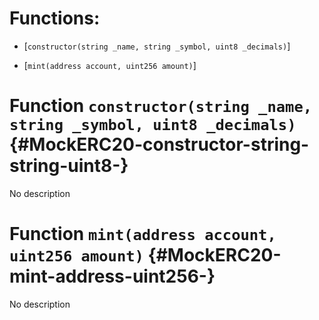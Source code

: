 # Functions:

- [`constructor(string _name, string _symbol, uint8 _decimals)`]

- [`mint(address account, uint256 amount)`]

# Function `constructor(string _name, string _symbol, uint8 _decimals)` {#MockERC20-constructor-string-string-uint8-}

No description

# Function `mint(address account, uint256 amount)` {#MockERC20-mint-address-uint256-}

No description
